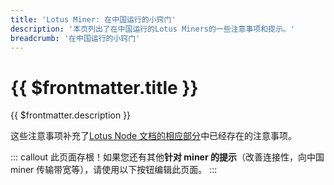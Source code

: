 ```yaml
---
title: 'Lotus Miner: 在中国运行的小窍门'
description: '本页列出了在中国运行的Lotus Miners的一些注意事项和提示。'
breadcrumb: '在中国运行的小窍门'
---
```


# {{ $frontmatter.title }}

{{ $frontmatter.description }}

这些注意事项补充了[Lotus Node 文档的相应部分](../../get-started/lotus/tips-running-in-china.md)中已经存在的注意事项。

::: callout
此页面存根！如果您还有其他**针对 miner 的提示**（改善连接性，向中国 miner 传输带宽等），请使用以下按钮编辑此页面。
:::
